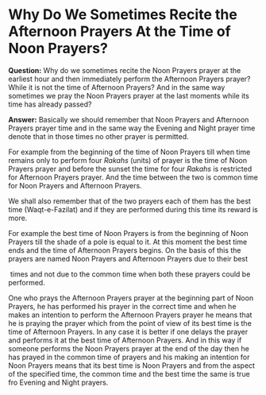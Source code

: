 Why Do We Sometimes Recite the Afternoon Prayers At the Time of Noon Prayers?
=============================================================================

**Question:** Why do we sometimes recite the Noon Prayers prayer at the
earliest hour and then immediately perform the Afternoon Prayers prayer?
While it is not the time of Afternoon Prayers? And in the same way
sometimes we pray the Noon Prayers prayer at the last moments while its
time has already passed?

**Answer:** Basically we should remember that Noon Prayers and Afternoon
Prayers prayer time and in the same way the Evening and Night prayer
time denote that in those times no other prayer is permitted.

For example from the beginning of the time of Noon Prayers till when
time remains only to perform four *Rakahs* (units) of prayer is the time
of Noon Prayers prayer and before the sunset the time for four *Rakahs*
is restricted for Afternoon Prayers prayer. And the time between the two
is common time for Noon Prayers and Afternoon Prayers.

We shall also remember that of the two prayers each of them has the best
time (Waqt-e-Fazilat) and if they are performed during this time its
reward is more.

For example the best time of Noon Prayers is from the beginning of Noon
Prayers till the shade of a pole is equal to it. At this moment the best
time ends and the time of Afternoon Prayers begins. On the basis of this
the prayers are named Noon Prayers and Afternoon Prayers due to their
best

 times and not due to the common time when both these prayers could be
performed.

One who prays the Afternoon Prayers prayer at the beginning part of Noon
Prayers, he has performed his prayer in the correct time and when he
makes an intention to perform the Afternoon Prayers prayer he means that
he is praying the prayer which from the point of view of its best time
is the time of Afternoon Prayers. In any case it is better if one delays
the prayer and performs it at the best time of Afternoon Prayers. And in
this way if someone performs the Noon Prayers prayer at the end of the
day then he has prayed in the common time of prayers and his making an
intention for Noon Prayers means that its best time is Noon Prayers and
from the aspect of the specified time, the common time and the best time
the same is true fro Evening and Night prayers.
